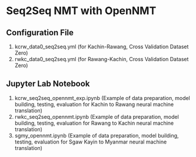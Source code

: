 # Seq2Seq NMT with OpenNMT

## Configuration File

1. kcrw_data0_seq2seq.yml (for Kachin-Rawang, Cross Validation Dataset Zero)  
2. rwkc_data0_seq2seq.yml (for Rawang-Kachin, Cross Validation Dataset Zero)

## Jupyter Lab Notebook

1. kcrw_seq2seq_opennmt_exp.ipynb (Example of data preparation, model building, testing, evaluation for Kachin to Rawang neural machine translation)
2. rwkc_seq2seq_opennmt.ipynb (Example of data preparation, model building, testing, evaluation for Rawang to Kachin neural machine translation)
3. sgmy_opennmt.ipynb (Example of data preparation, model building, testing, evaluation for Sgaw Kayin to Myanmar neural machine translation)
